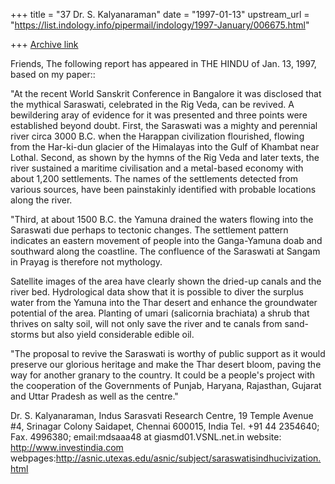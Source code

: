 +++
title = "37 Dr. S. Kalyanaraman"
date = "1997-01-13"
upstream_url = "https://list.indology.info/pipermail/indology/1997-January/006675.html"

+++
[Archive link](https://list.indology.info/pipermail/indology/1997-January/006675.html)

Friends,
The following report has appeared in THE HINDU of Jan. 13, 1997, based on my paper::

"At the recent World Sanskrit Conference in Bangalore it was disclosed that the mythical Saraswati, celebrated in the Rig Veda, can be revived. A bewildering aray of evidence for it was presented and three points were established beyond doubt. First, the Saraswati was a mighty and perennial river circa 3000 B.C. when the Harappan civilization flourished, flowing from the Har-ki-dun glacier of the Himalayas into the Gulf of Khambat near Lothal. Second, as shown by the hymns of the Rig Veda and later texts, the river sustained a maritime civilisation and a metal-based economy with about 1,200 settlements. The names of the settlements detected from various sources, have been painstakinly identified with probable locations along the river.

"Third, at about 1500 B.C. the Yamuna drained the waters flowing into the Saraswati due perhaps to tectonic changes. The settlement pattern indicates an eastern movement of people into the Ganga-Yamuna doab and southward along the coastline. The confluence of the Saraswati at Sangam in Prayag is therefore not mythology.

Satellite images of the area have clearly shown the dried-up canals and the river bed. Hydrological data show that it is possible to diver the surplus water from the Yamuna into the Thar desert and enhance the groundwater potential of the area. Planting of umari (salicornia brachiata) a shrub that thrives on salty soil, will not only save the river and te canals from sand-storms but also yield considerable edible oil.

"The proposal to revive the Saraswati is worthy of public support as it would preserve our glorious heritage and make the Thar desert bloom, paving the way for another granary to the country. It could be a people's project with the cooperation of the Governments of Punjab, Haryana, Rajasthan, Gujarat and Uttar Pradesh as well as the centre."

Dr. S. Kalyanaraman,
Indus Sarasvati Research Centre,
19 Temple Avenue #4, Srinagar Colony Saidapet, Chennai 600015, India
Tel. +91 44 2354640; Fax. 4996380; email:mdsaaa48 at giasmd01.VSNL.net.in
website: http://www.investindia.com
webpages:http://asnic.utexas.edu/asnic/subject/saraswatisindhucivization.html




